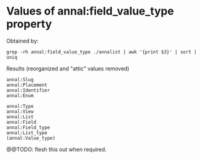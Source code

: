 # Values of annal:field_value_type property

Obtained by:

    grep -rh annal:field_value_type ./annalist | awk '{print $3}' | sort | uniq

Results (reorganized and "attic" values removed)

    annal:Slug
    annal:Placement
    annal:Identifier
    annal:Enum
    
    annal:Type
    annal:View
    annal:List
    annal:Field
    annal:Field_type
    annal:List_type
    (annal:Value_type)


@@TODO: flesh this out when required.